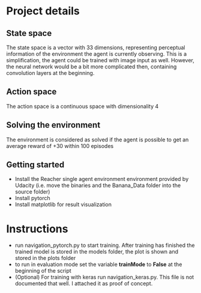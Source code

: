 # Project details

## State space
The state space is a vector with 33 dimensions, representing perceptual information of the environment the agent is currently observing. This is a simplification, the agent could
be trained with image input as well. However, the neural network would be a bit more complicated then, containing convolution layers at the beginning.
## Action space
The action space is a continuous space with dimensionality 4
## Solving the environment
The environment is considered as solved if the agent is possible to get an average reward of +30 within 100 episodes
## Getting started
* Install the Reacher single agent environment environment provided by Udacity (i.e. move the binaries and the Banana_Data folder into the source folder)
* Install pytorch
* Install matplotlib for result visualization
# Instructions
* run navigation_pytorch.py to start training. After training has finished the trained model is stored in the models folder, the plot is shown and stored in the plots folder
* to run in evaluation mode set the variable **trainMode** to **False** at the beginning of the script
* (Optional) For training with keras run navigation_keras.py. This file is not documented that well. I attached it as proof of concept.